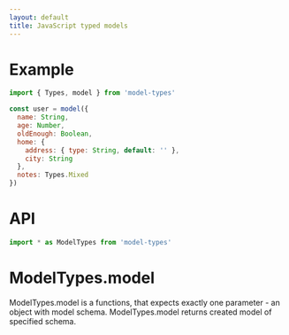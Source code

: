 ```yaml
---
layout: default
title: JavaScript typed models
---
```


# [](#header-1)Example
```javascript
import { Types, model } from 'model-types'

const user = model({
  name: String,
  age: Number,
  oldEnough: Boolean,
  home: {
    address: { type: String, default: '' },
    city: String
  },
  notes: Types.Mixed
})
```

# [](#header-1)API
```javascript
import * as ModelTypes from 'model-types'
```
# [](#header-3)ModelTypes.model
ModelTypes.model is a functions, that expects exactly one parameter - an object with model schema. ModelTypes.model returns created model of specified schema.
